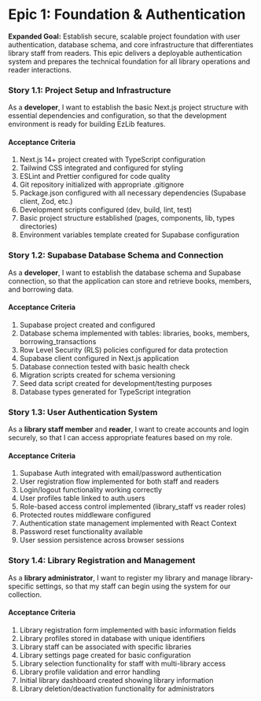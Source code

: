 # Epic 1: Foundation & Authentication

**Expanded Goal:** Establish secure, scalable project foundation with user authentication, database schema, and core infrastructure that differentiates library staff from readers. This epic delivers a deployable authentication system and prepares the technical foundation for all library operations and reader interactions.

### Story 1.1: Project Setup and Infrastructure

As a **developer**,
I want to establish the basic Next.js project structure with essential dependencies and configuration,
so that the development environment is ready for building EzLib features.

#### Acceptance Criteria
1. Next.js 14+ project created with TypeScript configuration
2. Tailwind CSS integrated and configured for styling
3. ESLint and Prettier configured for code quality
4. Git repository initialized with appropriate .gitignore
5. Package.json configured with all necessary dependencies (Supabase client, Zod, etc.)
6. Development scripts configured (dev, build, lint, test)
7. Basic project structure established (pages, components, lib, types directories)
8. Environment variables template created for Supabase configuration

### Story 1.2: Supabase Database Schema and Connection

As a **developer**,
I want to establish the database schema and Supabase connection,
so that the application can store and retrieve books, members, and borrowing data.

#### Acceptance Criteria
1. Supabase project created and configured
2. Database schema implemented with tables: libraries, books, members, borrowing_transactions
3. Row Level Security (RLS) policies configured for data protection
4. Supabase client configured in Next.js application
5. Database connection tested with basic health check
6. Migration scripts created for schema versioning
7. Seed data script created for development/testing purposes
8. Database types generated for TypeScript integration

### Story 1.3: User Authentication System

As a **library staff member** and **reader**,
I want to create accounts and login securely,
so that I can access appropriate features based on my role.

#### Acceptance Criteria
1. Supabase Auth integrated with email/password authentication
2. User registration flow implemented for both staff and readers
3. Login/logout functionality working correctly
4. User profiles table linked to auth.users
5. Role-based access control implemented (library_staff vs reader roles)
6. Protected routes middleware configured
7. Authentication state management implemented with React Context
8. Password reset functionality available
9. User session persistence across browser sessions

### Story 1.4: Library Registration and Management

As a **library administrator**,
I want to register my library and manage library-specific settings,
so that my staff can begin using the system for our collection.

#### Acceptance Criteria
1. Library registration form implemented with basic information fields
2. Library profiles stored in database with unique identifiers
3. Library staff can be associated with specific libraries
4. Library settings page created for basic configuration
5. Library selection functionality for staff with multi-library access
6. Library profile validation and error handling
7. Initial library dashboard created showing library information
8. Library deletion/deactivation functionality for administrators